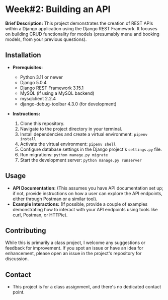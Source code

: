 
# Week#2: Building an API

**Brief Description:** This project demonstrates the creation of REST APIs within a Django application using the Django REST Framework. It focuses on building CRUD functionality for models (presumably menu and booking models, from your previous questions). 

## Installation

* **Prerequisites:**
    * Python 3.11 or newer
    * Django 5.0.4
    * Django REST Framework 3.15.1
    * MySQL (if using a MySQL backend)
    * mysqlclient 2.2.4
    * django-debug-toolbar 4.3.0 (for development)

* **Instructions:**
    1. Clone this repository. 
    2. Navigate to the project directory in your terminal.
    3. Install dependencies and create a virtual environment: `pipenv install`
    4. Activate the virtual environment: `pipenv shell`
    5. Configure database settings in the Django project's `settings.py` file.
    6. Run migrations: `python manage.py migrate` 
    7. Start the development server: `python manage.py runserver`

## Usage

* **API Documentation:** (This assumes you have API documentation set up;  if not, provide instructions on how a user can explore the API endpoints, either through Postman or a similar tool).
* **Example Interactions:** (If possible, provide a couple of examples demonstrating how to interact with your API endpoints using tools like curl, Postman, or HTTPie).

## Contributing

While this is primarily a class project, I welcome any suggestions or feedback for improvement. If you spot an issue or have an idea for enhancement, please open an issue in the project's repository for discussion. 

## Contact 

* This project is for a class assignment, and there's no dedicated contact point. 


